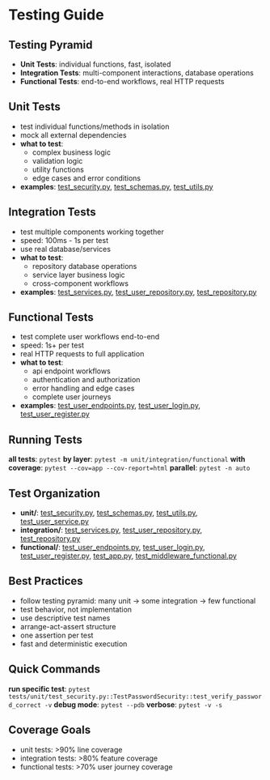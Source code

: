 # Testing Guide

## Testing Pyramid

- **Unit Tests**: individual functions, fast, isolated
- **Integration Tests**: multi-component interactions, database operations
- **Functional Tests**: end-to-end workflows, real HTTP requests

## Unit Tests
- test individual functions/methods in isolation
- mock all external dependencies
- **what to test**:
  - complex business logic
  - validation logic
  - utility functions
  - edge cases and error conditions
- **examples**: [test_security.py](../unit/test_security.py), [test_schemas.py](../unit/test_schemas.py), [test_utils.py](../unit/test_utils.py)

## Integration Tests 
- test multiple components working together
- speed: 100ms - 1s per test
- use real database/services
- **what to test**:
  - repository database operations
  - service layer business logic
  - cross-component workflows
- **examples**: [test_services.py](../integration/test_services.py), [test_user_repository.py](../integration/test_user_repository.py), [test_repository.py](../integration/test_repository.py)

## Functional Tests 
- test complete user workflows end-to-end
- speed: 1s+ per test
- real HTTP requests to full application
- **what to test**:
  - api endpoint workflows
  - authentication and authorization
  - error handling and edge cases
  - complete user journeys
- **examples**: [test_user_endpoints.py](../functional/test_user_endpoints.py), [test_user_login.py](../functional/test_user_login.py), [test_user_register.py](../functional/test_user_register.py)

## Running Tests

**all tests**: `pytest`
**by layer**: `pytest -m unit/integration/functional`
**with coverage**: `pytest --cov=app --cov-report=html`
**parallel**: `pytest -n auto`

## Test Organization

- **unit/**: [test_security.py](../unit/test_security.py), [test_schemas.py](../unit/test_schemas.py), [test_utils.py](../unit/test_utils.py), [test_user_service.py](../unit/test_user_service.py)
- **integration/**: [test_services.py](../integration/test_services.py), [test_user_repository.py](../integration/test_user_repository.py), [test_repository.py](../integration/test_repository.py)
- **functional/**: [test_user_endpoints.py](../functional/test_user_endpoints.py), [test_user_login.py](../functional/test_user_login.py), [test_user_register.py](../functional/test_user_register.py), [test_app.py](../functional/test_app.py), [test_middleware_functional.py](../functional/test_middleware_functional.py)

## Best Practices

- follow testing pyramid: many unit → some integration → few functional
- test behavior, not implementation
- use descriptive test names
- arrange-act-assert structure
- one assertion per test
- fast and deterministic execution

## Quick Commands

**run specific test**: `pytest tests/unit/test_security.py::TestPasswordSecurity::test_verify_password_correct -v`
**debug mode**: `pytest --pdb`
**verbose**: `pytest -v -s`

## Coverage Goals

- unit tests: >90% line coverage
- integration tests: >80% feature coverage  
- functional tests: >70% user journey coverage 